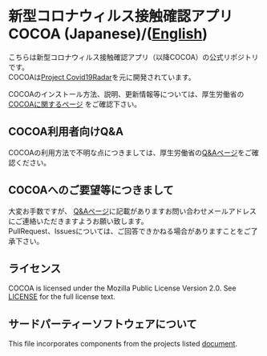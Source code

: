# 新型コロナウィルス接触確認アプリ COCOA (Japanese)/([English](README.md))

こちらは新型コロナウィルス接触確認アプリ（以降COCOA）の公式リポジトリです。  
COCOAは[Project Covid19Radar](https://github.com/Covid-19Radar)を元に開発されています。

COCOAのインストール方法、説明、更新情報等については、厚生労働省の[COCOAに関するページ](https://www.mhlw.go.jp/stf/seisakunitsuite/bunya/cocoa_00138.html)
をご確認下さい。

## COCOA利用者向けQ&A

COCOAの利用方法で不明な点につきましては、厚生労働省の[Q&Aページ](https://www.mhlw.go.jp/stf/seisakunitsuite/bunya/kenkou_iryou/covid19_qa_kanrenkigyou_00009.html)をご確認ください。

## COCOAへのご要望等につきまして

大変お手数ですが、 [Q&Aページ](https://www.mhlw.go.jp/stf/seisakunitsuite/bunya/kenkou_iryou/covid19_qa_kanrenkigyou_00009.html)に記載がありますお問い合わせメールアドレスにご連絡いただきますようお願い致します。  
PullRequest、Issuesについては、ご回答できかねる場合がありますことをご了承下さい。

## ライセンス

COCOA is licensed under the Mozilla Public License Version 2.0. See [LICENSE](LICENSE.md) for the full license text.

## サードパーティーソフトウェアについて

This file incorporates components from the projects listed [document](COPYRIGHT_THIRD_PARTY_SOFTWARE_NOTICES.md).
